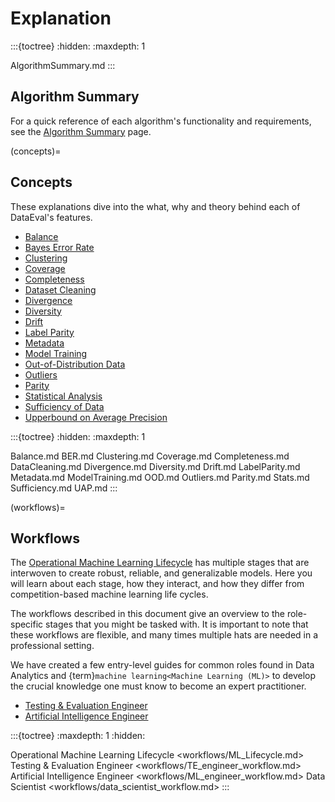 # Explanation

:::{toctree}
:hidden:
:maxdepth: 1

AlgorithmSummary.md
:::

## Algorithm Summary

For a quick reference of each algorithm's functionality and requirements, see
the [Algorithm Summary](AlgorithmSummary.md) page.

(concepts)=

## Concepts

These explanations dive into the what, why and theory behind each of DataEval's
features.

- [Balance](Balance.md)
- [Bayes Error Rate](BER.md)
- [Clustering](Clustering.md)
- [Coverage](Coverage.md)
- [Completeness](Completeness.md)
- [Dataset Cleaning](DataCleaning.md)
- [Divergence](Divergence.md)
- [Diversity](Diversity.md)
- [Drift](Drift.md)
- [Label Parity](LabelParity.md)
- [Metadata](Metadata.md)
- [Model Training](ModelTraining.md)
- [Out-of-Distribution Data](OOD.md)
- [Outliers](Outliers.md)
- [Parity](Parity.md)
- [Statistical Analysis](Stats.md)
- [Sufficiency of Data](Sufficiency.md)
- [Upperbound on Average Precision](UAP.md)

:::{toctree}
:hidden:
:maxdepth: 1

Balance.md
BER.md
Clustering.md
Coverage.md
Completeness.md
DataCleaning.md
Divergence.md
Diversity.md
Drift.md
LabelParity.md
Metadata.md
ModelTraining.md
OOD.md
Outliers.md
Parity.md
Stats.md
Sufficiency.md
UAP.md
:::

(workflows)=

## Workflows

The [Operational Machine Learning Lifecycle](workflows/ML_Lifecycle.md) has
multiple stages that are interwoven to create robust, reliable, and
generalizable models. Here you will learn about each stage, how they
interact, and how they differ from competition-based machine learning life
cycles.

The workflows described in this document give an overview to the
role-specific stages that you might be tasked with. It is important to note
that these workflows are flexible, and many times multiple hats are needed in
a professional setting.

We have created a few entry-level guides for common roles found in Data
Analytics and {term}`machine learning<Machine Learning (ML)>` to develop the
crucial knowledge one must know to become an expert practitioner.

- [Testing & Evaluation Engineer](workflows/TE_engineer_workflow.md)
- [Artificial Intelligence Engineer](workflows/ML_engineer_workflow.md)

:::{toctree}
:maxdepth: 1
:hidden:

Operational Machine Learning Lifecycle <workflows/ML_Lifecycle.md>
Testing & Evaluation Engineer <workflows/TE_engineer_workflow.md>
Artificial Intelligence Engineer <workflows/ML_engineer_workflow.md>
Data Scientist <workflows/data_scientist_workflow.md>
:::
